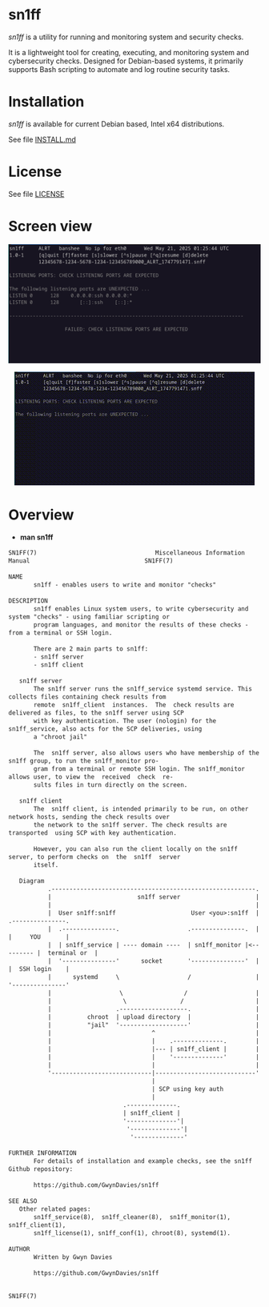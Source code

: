 # sn1ff

*sn1ff* is a utility for running and monitoring system and security checks.

 It is a lightweight tool for creating, executing, and monitoring system and cybersecurity checks. Designed for Debian-based systems, it primarily supports Bash scripting to automate and log routine security tasks.


# Installation

*sn1ff* is available for current Debian based, Intel x64 distributions.

See file [INSTALL.md](./INSTALL.md)


# License

See file [LICENSE](./LICENSE)


# Screen view

![Static screen view](sn1ff.png)

<p align="center">
  <img src="sn1ff.gif" alt="Dynamic screen view">
</p>


# Overview

* **man sn1ff**

```
SN1FF(7)                                 Miscellaneous Information Manual                                SN1FF(7)

NAME
       sn1ff - enables users to write and monitor "checks"

DESCRIPTION
       sn1ff enables Linux system users, to write cybersecurity and system "checks" - using familiar scripting or
       program languages, and monitor the results of these checks - from a terminal or SSH login.

       There are 2 main parts to sn1ff:
       - sn1ff server
       - sn1ff client

   sn1ff server
       The sn1ff server runs the sn1ff_service systemd service. This collects files containing check results from
       remote  sn1ff_client  instances.  The  check results are delivered as files, to the sn1ff server using SCP
       with key authentication. The user (nologin) for the sn1ff_service, also acts for the SCP deliveries, using
       a "chroot jail"

       The  sn1ff server, also allows users who have membership of the sn1ff group, to run the sn1ff_monitor pro‐
       gram from a terminal or remote SSH login. The sn1ff_monitor allows user, to view the  received  check  re‐
       sults files in turn directly on the screen.

   sn1ff client
       The  sn1ff client, is intended primarily to be run, on other network hosts, sending the check results over
       the network to the sn1ff server. The check results are transported  using SCP with key authentication.

       However, you can also run the client locally on the sn1ff server, to perform checks on  the  sn1ff  server
       itself.

   Diagram
           .---------------------------------------------------------.
           |                        sn1ff server                     |
           |                                                         |
           |  User sn1ff:sn1ff                     User <you>:sn1ff  |        .---------------.
           |  .---------------.                   .---------------.  |        |     YOU       |
           |  | sn1ff_service | ---- domain ----  | sn1ff_monitor |<--------- |  terminal or  |
           |  '---------------'      socket       '---------------'  |        |  SSH login    |
           |      systemd     \                   /                  |        '---------------'
           |                   \                 /                   |
           |                    \               /                    |
           |                  .-------------------.                  |
           |          chroot  | upload directory  |                  |
           |          "jail"  '-------------------'                  |
           |                            ^                            |
           |                            |    .--------------.        |
           |                            |--- | sn1ff_client |        |
           |                            |    '--------------'        |
           |                            |                            |
           '----------------------------|----------------------------'
                                        |
                                        | SCP using key auth
                                        |
                                .--------------.
                                | sn1ff_client |
                                '--------------'|
                                 '--------------'|
                                  '--------------'

FURTHER INFORMATION
       For details of installation and example checks, see the sn1ff Github repository:

       https://github.com/GwynDavies/sn1ff

SEE ALSO
   Other related pages:
       sn1ff_service(8),  sn1ff_cleaner(8),  sn1ff_monitor(1),  sn1ff_client(1), 
       sn1ff_license(1), sn1ff_conf(1), chroot(8), systemd(1).

AUTHOR
       Written by Gwyn Davies

       https://github.com/GwynDavies/sn1ff
```
                                                                                                         SN1FF(7)
